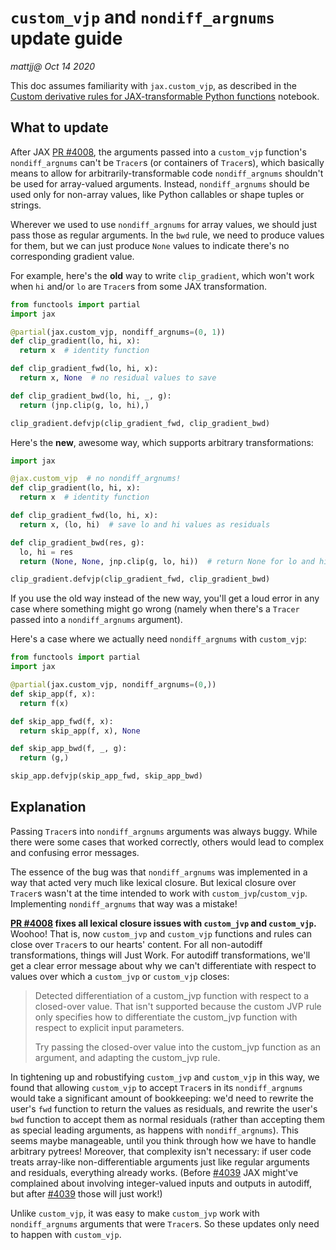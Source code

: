 # `custom_vjp` and `nondiff_argnums` update guide
_mattjj@_
_Oct 14 2020_

This doc assumes familiarity with `jax.custom_vjp`, as described in the [Custom
derivative rules for JAX-transformable Python
functions](https://jax.readthedocs.io/en/latest/notebooks/Custom_derivative_rules_for_Python_code.html)
notebook.

## What to update

After JAX [PR #4008](https://github.com/jax-ml/jax/pull/4008), the arguments
passed into a `custom_vjp` function's `nondiff_argnums` can't be `Tracer`s (or
containers of `Tracer`s), which basically means to allow for
arbitrarily-transformable code `nondiff_argnums` shouldn't be used for
array-valued arguments. Instead, `nondiff_argnums` should be used only for
non-array values, like Python callables or shape tuples or strings.

Wherever we used to use `nondiff_argnums` for array values, we should just pass
those as regular arguments. In the `bwd` rule, we need to produce values for them,
but we can just produce `None` values to indicate there's no corresponding
gradient value.

For example, here's the **old** way to write `clip_gradient`, which won't work
when `hi` and/or `lo` are `Tracer`s from some JAX transformation.

```python
from functools import partial
import jax

@partial(jax.custom_vjp, nondiff_argnums=(0, 1))
def clip_gradient(lo, hi, x):
  return x  # identity function

def clip_gradient_fwd(lo, hi, x):
  return x, None  # no residual values to save

def clip_gradient_bwd(lo, hi, _, g):
  return (jnp.clip(g, lo, hi),)

clip_gradient.defvjp(clip_gradient_fwd, clip_gradient_bwd)
```

Here's the **new**, awesome way, which supports arbitrary transformations:

```python
import jax

@jax.custom_vjp  # no nondiff_argnums!
def clip_gradient(lo, hi, x):
  return x  # identity function

def clip_gradient_fwd(lo, hi, x):
  return x, (lo, hi)  # save lo and hi values as residuals

def clip_gradient_bwd(res, g):
  lo, hi = res
  return (None, None, jnp.clip(g, lo, hi))  # return None for lo and hi

clip_gradient.defvjp(clip_gradient_fwd, clip_gradient_bwd)
```

If you use the old way instead of the new way, you'll get a loud error in any
case where something might go wrong (namely when there's a `Tracer` passed into
a `nondiff_argnums` argument).

Here's a case where we actually need `nondiff_argnums` with `custom_vjp`:

```python
from functools import partial
import jax

@partial(jax.custom_vjp, nondiff_argnums=(0,))
def skip_app(f, x):
  return f(x)

def skip_app_fwd(f, x):
  return skip_app(f, x), None

def skip_app_bwd(f, _, g):
  return (g,)

skip_app.defvjp(skip_app_fwd, skip_app_bwd)
```


## Explanation

Passing `Tracer`s into `nondiff_argnums` arguments was always buggy. While there
were some cases that worked correctly, others would lead to complex and
confusing error messages.

The essence of the bug was that `nondiff_argnums` was implemented in a way that
acted very much like lexical closure. But lexical closure over `Tracer`s wasn't
at the time intended to work with `custom_jvp`/`custom_vjp`. Implementing
`nondiff_argnums` that way was a mistake!

**[PR #4008](https://github.com/jax-ml/jax/pull/4008) fixes all lexical closure
issues with `custom_jvp` and `custom_vjp`.** Woohoo! That is, now `custom_jvp`
and `custom_vjp` functions and rules can close over `Tracer`s to our hearts'
content. For all non-autodiff transformations, things will Just Work. For
autodiff transformations, we'll get a clear error message about why we can't
differentiate with respect to values over which a `custom_jvp` or `custom_vjp`
closes:

> Detected differentiation of a custom_jvp function with respect to a closed-over
value. That isn't supported because the custom JVP rule only specifies how to
differentiate the custom_jvp function with respect to explicit input parameters.
>
> Try passing the closed-over value into the custom_jvp function as an argument,
and adapting the custom_jvp rule.

In tightening up and robustifying `custom_jvp` and `custom_vjp` in this way, we
found that allowing `custom_vjp` to accept `Tracer`s in its `nondiff_argnums`
would take a significant amount of bookkeeping: we'd need to rewrite the user's
`fwd` function to return the values as residuals, and rewrite the user's `bwd`
function to accept them as normal residuals (rather than accepting them as
special leading arguments, as happens with `nondiff_argnums`). This seems maybe
manageable, until you think through how we have to handle arbitrary pytrees!
Moreover, that complexity isn't necessary: if user code treats array-like
non-differentiable arguments just like regular arguments and residuals,
everything already works. (Before
[#4039](https://github.com/jax-ml/jax/pull/4039) JAX might've complained about
involving integer-valued inputs and outputs in autodiff, but after
[#4039](https://github.com/jax-ml/jax/pull/4039) those will just work!)

Unlike `custom_vjp`, it was easy to make `custom_jvp` work with
`nondiff_argnums` arguments that were `Tracer`s. So these updates only need to
happen with `custom_vjp`.
